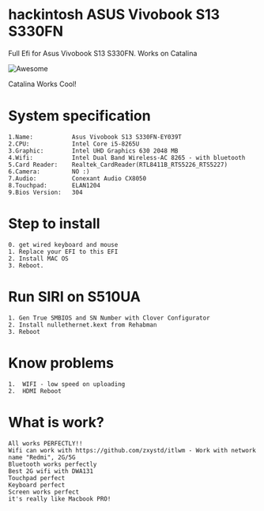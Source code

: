 # hackintosh ASUS Vivobook S13 S330FN
Full Efi for Asus Vivobook S13 S330FN. Works on Catalina

![Awesome](https://github.com/deniro98/s330fn/blob/master/screenshot.png?raw=true)

Catalina Works Cool!

# System specification

    1.Name:           Asus Vivobook S13 S330FN-EY039T
    2.CPU:            Intel Core i5-8265U
    3.Graphic:        Intel UHD Graphics 630 2048 MB
    4.Wifi:           Intel Dual Band Wireless-AC 8265 - with bluetooth 
    5.Card Reader:    Realtek_CardReader(RTL8411B_RTS5226_RTS5227)
    6.Camera:         NO :)
    7.Audio:          Conexant Audio CX8050
    8.Touchpad:       ELAN1204
    9.Bios Version:   304

# Step to install

	0. get wired keyboard and mouse
	1. Replace your EFI to this EFI
	2. Install MAC OS
	3. Reboot.
	
	
# Run SIRI on S510UA

	1. Gen True SMBIOS and SN Number with Clover Configurator
	2. Install nullethernet.kext from Rehabman
	3. Reboot

# Know problems

    1.  WIFI - low speed on uploading
    2.  HDMI Reboot

# What is work?

    All works PERFECTLY!!
    Wifi can work with https://github.com/zxystd/itlwm - Work with network name "Redmi", 2G/5G
    Bluetooth works perfectly
    Best 2G wifi with DWA131
    Touchpad perfect
    Keyboard perfect
    Screen works perfect
    it's really like Macbook PRO!
   

